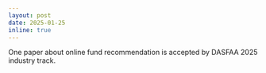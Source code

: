 ```yaml
---
layout: post
date: 2025-01-25
inline: true
---
```


One paper about online fund recommendation is accepted by DASFAA 2025 industry track.
